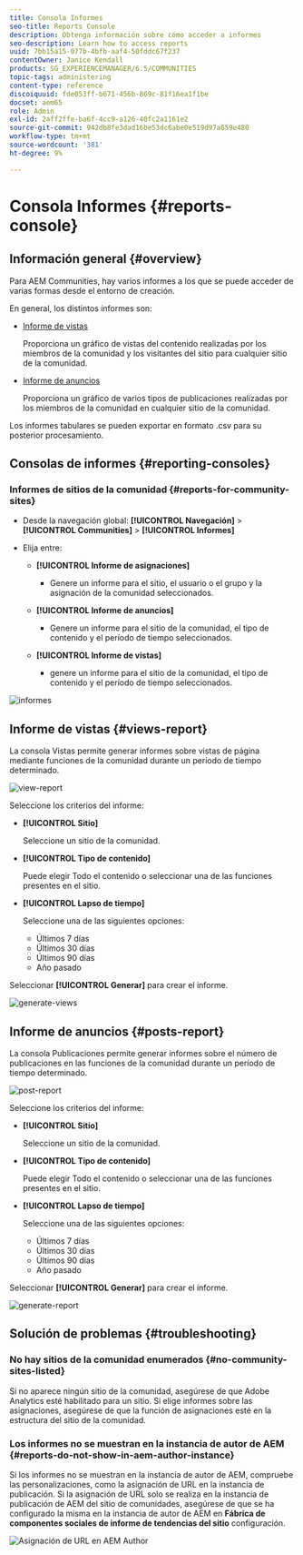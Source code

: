 ```yaml
---
title: Consola Informes
seo-title: Reports Console
description: Obtenga información sobre cómo acceder a informes
seo-description: Learn how to access reports
uuid: 7bb15a15-077b-4bfb-aaf4-50fddc67f237
contentOwner: Janice Kendall
products: SG_EXPERIENCEMANAGER/6.5/COMMUNITIES
topic-tags: administering
content-type: reference
discoiquuid: fde053ff-b671-456b-869c-81f16ea1f1be
docset: aem65
role: Admin
exl-id: 2aff2ffe-ba6f-4cc9-a126-40fc2a1161e2
source-git-commit: 942db8fe3dad16be53dc6abe0e519d97a659e480
workflow-type: tm+mt
source-wordcount: '381'
ht-degree: 9%

---
```


# Consola Informes {#reports-console}

## Información general {#overview}

Para AEM Communities, hay varios informes a los que se puede acceder de varias formas desde el entorno de creación.

En general, los distintos informes son:

* [Informe de vistas](#views-report)

   Proporciona un gráfico de vistas del contenido realizadas por los miembros de la comunidad y los visitantes del sitio para cualquier sitio de la comunidad.

* [Informe de anuncios](#posts-report)

   Proporciona un gráfico de varios tipos de publicaciones realizadas por los miembros de la comunidad en cualquier sitio de la comunidad.

Los informes tabulares se pueden exportar en formato .csv para su posterior procesamiento.

## Consolas de informes {#reporting-consoles}

### Informes de sitios de la comunidad {#reports-for-community-sites}

* Desde la navegación global: **[!UICONTROL Navegación]** > **[!UICONTROL Communities]** >  **[!UICONTROL Informes]**

* Elija entre:

   * **[!UICONTROL Informe de asignaciones]**

      * Genere un informe para el sitio, el usuario o el grupo y la asignación de la comunidad seleccionados.
   * **[!UICONTROL Informe de anuncios]**

      * Genere un informe para el sitio de la comunidad, el tipo de contenido y el período de tiempo seleccionados.
   * **[!UICONTROL Informe de vistas]**

      * genere un informe para el sitio de la comunidad, el tipo de contenido y el período de tiempo seleccionados.



![informes](assets/reports1.png)

## Informe de vistas {#views-report}

La consola Vistas permite generar informes sobre vistas de página mediante funciones de la comunidad durante un período de tiempo determinado.

![view-report](assets/view-report.png)

Seleccione los criterios del informe:

* **[!UICONTROL Sitio]**

   Seleccione un sitio de la comunidad.

* **[!UICONTROL Tipo de contenido]**

   Puede elegir Todo el contenido o seleccionar una de las funciones presentes en el sitio.

* **[!UICONTROL Lapso de tiempo]**

   Seleccione una de las siguientes opciones:

   * Últimos 7 días
   * Últimos 30 días
   * Últimos 90 días
   * Año pasado

Seleccionar **[!UICONTROL Generar]** para crear el informe.

![generate-views](assets/generate-views.png)

## Informe de anuncios {#posts-report}

La consola Publicaciones permite generar informes sobre el número de publicaciones en las funciones de la comunidad durante un período de tiempo determinado.

![post-report](assets/posts-report.png)

Seleccione los criterios del informe:

* **[!UICONTROL Sitio]**

   Seleccione un sitio de la comunidad.

* **[!UICONTROL Tipo de contenido]**

   Puede elegir Todo el contenido o seleccionar una de las funciones presentes en el sitio.

* **[!UICONTROL Lapso de tiempo]**

   Seleccione una de las siguientes opciones:

   * Últimos 7 días
   * Últimos 30 días
   * Últimos 90 días
   * Año pasado

Seleccionar **[!UICONTROL Generar]** para crear el informe.

![generate-report](assets/generate-posts-report.png)

## Solución de problemas {#troubleshooting}

### No hay sitios de la comunidad enumerados {#no-community-sites-listed}

Si no aparece ningún sitio de la comunidad, asegúrese de que Adobe Analytics esté habilitado para un sitio. Si elige informes sobre las asignaciones, asegúrese de que la función de asignaciones esté en la estructura del sitio de la comunidad.

### Los informes no se muestran en la instancia de autor de AEM {#reports-do-not-show-in-aem-author-instance}

Si los informes no se muestran en la instancia de autor de AEM, compruebe las personalizaciones, como la asignación de URL en la instancia de publicación. Si la asignación de URL solo se realiza en la instancia de publicación de AEM del sitio de comunidades, asegúrese de que se ha configurado la misma en la instancia de autor de AEM en **Fábrica de componentes sociales de informe de tendencias del sitio** configuración.

![Asignación de URL en AEM Author](assets/sitetrend.png)
